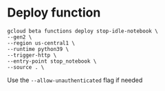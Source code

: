 # Deploy function
```
gcloud beta functions deploy stop-idle-notebook \
--gen2 \
--region us-central1 \
--runtime python39 \
--trigger-http \
--entry-point stop_notebook \
--source . \

```

Use the `--allow-unauthenticated` flag if needed